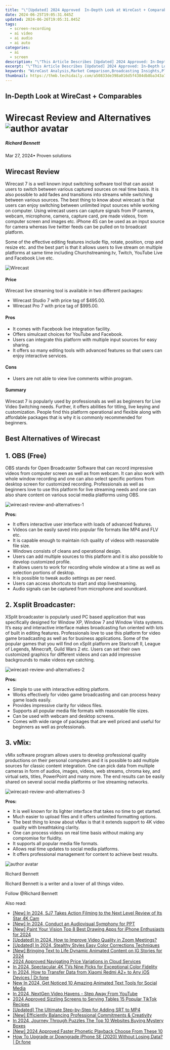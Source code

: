 ```yaml
---
title: "\"[Updated] 2024 Approved  In-Depth Look at WireCast + Comparables\""
date: 2024-06-25T19:05:31.045Z
updated: 2024-06-26T19:05:31.045Z
tags: 
  - screen-recording
  - ai video
  - ai audio
  - ai auto
categories: 
  - ai
  - screen
description: "\"This Article Describes [Updated] 2024 Approved: In-Depth Look at WireCast + Comparables\""
excerpt: "\"This Article Describes [Updated] 2024 Approved: In-Depth Look at WireCast + Comparables\""
keywords: "WireCast Analysis,Market Comparison,Broadcasting Insights,Platform Review,Media Technology Evaluation,Industry Benchmarking,Content Distribution Overview"
thumbnail: https://thmb.techidaily.com/a50833de398a016d5f4384db8ba343a7a22c031d122aae5cba2e71718d3b50f6.jpg
---
```


## In-Depth Look at WireCast + Comparables

# Wirecast Review and Alternatives ![author avatar](https://images.wondershare.com/filmora/article-images/richard-bennett.jpg)

##### Richard Bennett

 Mar 27, 2024• Proven solutions

## Wirecast Review

 Wirecast 7 is a well known input switching software tool that can assist users to switch between various captured sources on real time basis. It is also possible to add fades and transitions into streams while switching between various sources. The best thing to know about wirecast is that users can enjoy switching between unlimited input sources while working on computer. Using wirecast users can capture signals from IP camera, webcam, microphone, camera, capture card, pre made videos, from computer screen and images etc. iPhone 4S can be used as an input source for camera whereas live twitter feeds can be pulled on to broadcast platform.

 Some of the effective editing features include flip, rotate, position, crop and resize etc. and the best part is that it allows users to live stream on multiple platforms at same time including Churchstreaming.tv, Twitch, YouTube Live and Facebook Live etc.

![Wirecast](https://images.wondershare.com/filmora/article-images/wirecast-1.jpg)

#### Price

 Wirecast live streaming tool is available in two different packages:

* Wirecast Studio 7 with price tag of $495.00.
* Wirecast Pro 7 with price tag of $995.00.

#### Pros

* It comes with Facebook live integration facility.
* Offers simulcast choices for YouTube and Facebook.
* Users can integrate this platform with multiple input sources for easy sharing.
* It offers so many editing tools with advanced features so that users can enjoy interactive services.

#### Cons

* Users are not able to view live comments within program.

#### Summary

 Wirecast 7 is popularly used by professionals as well as beginners for Live Video Switching needs. Further, it offers abilities for titling, live keying and customization. People find this platform operational and flexible along with affordable packages that is why it is commonly recommended for beginners.

## Best Alternatives of Wirecast

## 1. OBS (Free)

 OBS stands for Open Broadcaster Software that can record impressive videos from computer screen as well as from webcam. It can also work with whole window recording and one can also select specific portions from desktop screen for customized recording. Professionals as well as beginners love to use this platform for live streaming needs and one can also share content on various social media platforms using OBS.

![wirecast-review-and-alternatives-1](https://images.wondershare.com/filmora/article-images/wirecast-review-and-alternatives-1.jpg)

**Pros:**

* It offers interactive user interface with loads of advanced features.
* Videos can be easily saved into popular file formats like MP4 and FLV etc.
* It is capable enough to maintain rich quality of videos with reasonable file size.
* Windows consists of cleans and operational design.
* Users can add multiple sources to this platform and it is also possible to develop customized profile.
* It allows users to work for recording whole window at a time as well as selection portions of desktop.
* It is possible to tweak audio settings as per need.
* Users can access shortcuts to start and stop livestreaming.
* Audio signals can be captured from microphone and soundcard.

## 2. Xsplit Broadcaster:

 XSplit broadcaster is popularly used PC based application that was specifically designed for Window XP, Window 7 and Window Vista systems. It’s easy and interactive interface makes broadcasting fun oriented with lots of built in editing features. Professionals love to use this platform for video game broadcasting as well as for business applications. Some of the popular games that you will find on xSplit platform are Startcraft II, League of Legends, Minecraft, Guild Wars 2 etc. Users can set their own customized graphics for different videos and can add impressive backgrounds to make videos eye catching.

![wirecast-review-and-alternatives-2](https://images.wondershare.com/filmora/article-images/wirecast-review-and-alternatives-2.jpg)

**Pros:**

* Simple to use with interactive editing platform.
* Works effectively for video game broadcasting and can process heavy game loads easily.
* Provides impressive clarity for videos files.
* Supports all popular media file formats with reasonable file sizes.
* Can be used with webcam and desktop screens.
* Comes with wide range of packages that are well priced and useful for beginners as well as professionals.

## 3. vMix:

 vMix software program allows users to develop professional quality productions on their personal computers and it is possible to add multiple sources for classic content integration. One can pick data from multiple cameras in form of audios, images, videos, web streams, chroma key, and virtual sets, titles, PowerPoint and many more. The end results can be easily shared on several social media platforms or live streaming networks.

![wirecast-review-and-alternatives-3](https://images.wondershare.com/filmora/article-images/wirecast-review-and-alternatives-3.jpg)

**Pros:**

* It is well known for its lighter interface that takes no time to get started.
* Much easier to upload files and it offers unlimited formatting options.
* The best thing to know about vMax is that it extends support to 4K video quality with breathtaking clarity.
* One can process videos on real time basis without making any compromise for fluidity.
* It supports all popular media file formats.
* Allows real time updates to social media platforms.
* It offers professional management for content to achieve best results.

![author avatar](https://images.wondershare.com/filmora/article-images/richard-bennett.jpg)

Richard Bennett

Richard Bennett is a writer and a lover of all things video.

Follow @Richard Bennett


<ins class="adsbygoogle"
     style="display:block"
     data-ad-format="autorelaxed"
     data-ad-client="ca-pub-7571918770474297"
     data-ad-slot="1223367746"></ins>



<ins class="adsbygoogle"
     style="display:block"
     data-ad-client="ca-pub-7571918770474297"
     data-ad-slot="8358498916"
     data-ad-format="auto"
     data-full-width-responsive="true"></ins>


<span class="atpl-alsoreadstyle">Also read:</span>
<div><ul>
<li><a href="https://fox-helps.techidaily.com/new-in-2024-sj7-takes-action-filming-to-the-next-level-review-of-its-star-4k-cam/"><u>[New] In 2024, SJ7 Takes Action Filming to the Next Level  Review of Its Star 4K Cam</u></a></li>
<li><a href="https://fox-helps.techidaily.com/new-in-2024-conduct-an-audiovisual-symphony-for-ppt/"><u>[New] In 2024, Conduct an Audiovisual Symphony for PPT</u></a></li>
<li><a href="https://fox-helps.techidaily.com/new-paint-your-vision-top-8-best-drawing-apps-for-iphone-enthusiasts-for-2024/"><u>[New] Paint Your Vision  Top 8 Best Drawing Apps for iPhone Enthusiasts for 2024</u></a></li>
<li><a href="https://fox-helps.techidaily.com/updated-in-2024-how-to-improve-video-quality-in-zoom-meetings/"><u>[Updated] In 2024, How to Improve Video Quality in Zoom Meetings?</u></a></li>
<li><a href="https://fox-helps.techidaily.com/updated-in-2024-stealthy-styles-easy-color-corrections-techniques/"><u>[Updated] In 2024, Stealthy Styles  Easy Color Corrections Techniques</u></a></li>
<li><a href="https://fox-helps.techidaily.com/new-bringing-text-to-life-dynamic-animated-content-on-ig-stories-for-2024/"><u>[New] Bringing Text to Life  Dynamic Animated Content on IG Stories for 2024</u></a></li>
<li><a href="https://fox-helps.techidaily.com/2024-approved-navigating-price-variations-in-cloud-services/"><u>2024 Approved  Navigating Price Variations in Cloud Services</u></a></li>
<li><a href="https://fox-helps.techidaily.com/in-2024-spectacular-4k-tvs-nine-picks-for-exceptional-color-fidelity/"><u>In 2024, Spectacular 4K TVs  Nine Picks for Exceptional Color Fidelity</u></a></li>
<li><a href="https://android-transfer.techidaily.com/in-2024-how-to-transfer-data-from-xiaomi-redmi-a2plus-to-any-ios-devices-drfone-by-drfone-transfer-from-android-transfer-from-android/"><u>In 2024, How to Transfer Data from Xiaomi Redmi A2+ to Any iOS Devices | Dr.fone</u></a></li>
<li><a href="https://ai-driven-video-production.techidaily.com/new-in-2024-get-noticed-10-amazing-animated-text-tools-for-social-media/"><u>New In 2024, Get Noticed 10 Amazing Animated Text Tools for Social Media</u></a></li>
<li><a href="https://youtube-stream.techidaily.com/in-2024-nextgen-video-havens-step-away-from-youtube/"><u>In 2024, NextGen Video Havens - Step Away From YouTube</u></a></li>
<li><a href="https://tiktok-clips.techidaily.com/2024-approved-sizzling-screens-to-serving-tables-15-popular-tiktok-recipes/"><u>2024 Approved  Sizzling Screens to Serving Tables  15 Popular TikTok Recipes</u></a></li>
<li><a href="https://some-guidance.techidaily.com/updated-the-ultimate-step-by-step-for-adding-srt-to-mp4/"><u>[Updated] The Ultimate Step-by-Step for Adding SRT to MP4</u></a></li>
<li><a href="https://youtube-data.techidaily.com/fficiently-balancing-professional-commitments-and-creativity/"><u>[New] Efficiently Balancing Professional Commitments & Creativity</u></a></li>
<li><a href="https://extra-guidance.techidaily.com/in-2024-journey-through-puzzles-the-top-10-websites-buying-mystery-boxes/"><u>In 2024, Journey Through Puzzles  The Top 10 Websites Buying Mystery Boxes</u></a></li>
<li><a href="https://vp-tips.techidaily.com/new-2024-approved-faster-phonetic-playback-choose-from-these-10/"><u>[New] 2024 Approved  Faster Phonetic Playback  Choose From These 10</u></a></li>
<li><a href="https://review-topics.techidaily.com/how-to-upgrade-or-downgrade-iphone-se-2020-without-losing-data-drfone-by-drfone-ios-system-repair-ios-system-repair/"><u>How To Upgrade or Downgrade iPhone SE (2020) Without Losing Data? | Dr.fone</u></a></li>
</ul></div>
